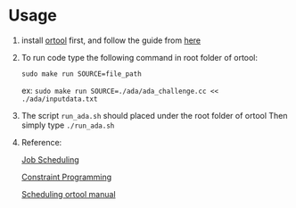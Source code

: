 # Usage 
1. install [ortool](https://github.com/google/or-tools) first, and follow the guide from [here](https://developers.google.com/optimization/install/cpp/source_linux) 

2. To run code type the following command in root folder of ortool: 

    `sudo make run SOURCE=file_path`

    ex: `sudo make run SOURCE=./ada/ada_challenge.cc << ./ada/inputdata.txt`

3. The script `run_ada.sh` should placed under the root folder of ortool
    Then simply type `./run_ada.sh`

4. Reference:

    [Job Scheduling](https://developers.google.com/optimization/scheduling/job_shop)

    [Constraint Programming](https://developers.google.com/optimization/reference/sat/cp_model/IntervalVar)

    [Scheduling ortool manual](https://acrogenesis.com/or-tools/documentation/user_manual/manual/ls/scheduling_or_tools.html)
